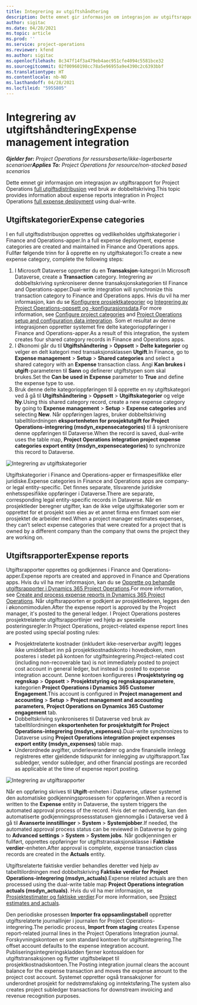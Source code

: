 ```yaml
---
title: Integrering av utgiftshåndtering
description: Dette emnet gir informasjon om integrasjon av utgiftsrapport for Project Operations ved bruk av dobbeltskriving.
author: sigitac
ms.date: 04/28/2021
ms.topic: article
ms.prod: ''
ms.service: project-operations
ms.reviewer: kfend
ms.author: sigitac
ms.openlocfilehash: 8c347f14f3a479eb4aec951cfe4094c5581bce32
ms.sourcegitcommit: 02f00960198cc78a5e96955a9e4390c2c6393bbf
ms.translationtype: HT
ms.contentlocale: nb-NO
ms.lasthandoff: 04/28/2021
ms.locfileid: "5955805"
---
```

# <a name="expense-management-integration"></a><span data-ttu-id="e8f3a-103">Integrering av utgiftshåndtering</span><span class="sxs-lookup"><span data-stu-id="e8f3a-103">Expense management integration</span></span>

<span data-ttu-id="e8f3a-104">_**Gjelder for:** Project Operations for ressursbaserte/ikke-lagerbaserte scenarioer_</span><span class="sxs-lookup"><span data-stu-id="e8f3a-104">_**Applies To:** Project Operations for resource/non-stocked based scenarios_</span></span>

<span data-ttu-id="e8f3a-105">Dette emnet gir informasjon om integrasjon av utgiftsrapport for Project Operations [full utgiftsdistribusjon](../expense/expense-overview.md) ved bruk av dobbeltskriving.</span><span class="sxs-lookup"><span data-stu-id="e8f3a-105">This topic provides information about expense reports integration in Project Operations [full expense deployment](../expense/expense-overview.md) using dual-write.</span></span>

## <a name="expense-categories"></a><span data-ttu-id="e8f3a-106">Utgiftskategorier</span><span class="sxs-lookup"><span data-stu-id="e8f3a-106">Expense categories</span></span>

<span data-ttu-id="e8f3a-107">I en full utgiftsdistribusjon opprettes og vedlikeholdes utgiftskategorier i Finance and Operations-apper.</span><span class="sxs-lookup"><span data-stu-id="e8f3a-107">In a full expense deployment, expense categories are created and maintained in Finance and Operations apps.</span></span> <span data-ttu-id="e8f3a-108">Fullfør følgende trinn for å opprette en ny utgiftskategori:</span><span class="sxs-lookup"><span data-stu-id="e8f3a-108">To create a new expense category, complete the following steps:</span></span>

1. <span data-ttu-id="e8f3a-109">I Microsoft Dataverse oppretter du en **Transaksjon**-kategori.</span><span class="sxs-lookup"><span data-stu-id="e8f3a-109">In Microsoft Dataverse, create a **Transaction** category.</span></span> <span data-ttu-id="e8f3a-110">Integrering av dobbeltskriving synkroniserer denne transaksjonskategorien til Finance and Operations-apper.</span><span class="sxs-lookup"><span data-stu-id="e8f3a-110">Dual-write integration will synchronize this transaction category to Finance and Operations apps.</span></span> <span data-ttu-id="e8f3a-111">Hvis du vil ha mer informasjon, kan du se [Konfigurere prosjektkategorier](/dynamics365/project-operations/project-accounting/configure-project-categories) og [Integrering av Project Operations-oppsett og -konfigurasjonsdata](resource-dual-write-setup-integration.md).</span><span class="sxs-lookup"><span data-stu-id="e8f3a-111">For more information, see [Configure project categories](/dynamics365/project-operations/project-accounting/configure-project-categories) and [Project Operations setup and configuration data integration](resource-dual-write-setup-integration.md).</span></span> <span data-ttu-id="e8f3a-112">Som et resultat av denne integrasjonen oppretter systemet fire delte kategorioppføringer i Finance and Operations-apper.</span><span class="sxs-lookup"><span data-stu-id="e8f3a-112">As a result of this integration, the system creates four shared category records in Finance and Operations apps.</span></span>
2. <span data-ttu-id="e8f3a-113">I Økonomi går du til **Utgiftshåndtering** > **Oppsett** > **Delte kategorier** og velger en delt kategori med transaksjonsklassen **Utgift**.</span><span class="sxs-lookup"><span data-stu-id="e8f3a-113">In Finance, go to **Expense management** > **Setup** > **Shared categories** and select a shared category with an **Expense** transaction class.</span></span> <span data-ttu-id="e8f3a-114">Angi **Kan brukes i utgift**-parameteren til **Sann** og definerer utgiftstypen som skal brukes.</span><span class="sxs-lookup"><span data-stu-id="e8f3a-114">Set the **Can be used in Expense** parameter to **True** and define the expense type to use.</span></span>
3. <span data-ttu-id="e8f3a-115">Bruk denne delte kategorioppføringen til å opprette en ny utgiftskategori ved å gå til **Utgiftshåndtering** > **Oppsett** > **Utgiftskategorier** og velge **Ny**.</span><span class="sxs-lookup"><span data-stu-id="e8f3a-115">Using this shared category record, create a new expense category by going to **Expense management** > **Setup** > **Expense categories** and selecting **New**.</span></span> <span data-ttu-id="e8f3a-116">Når oppføringen lagres, bruker dobbeltskriving tabelltilordningen **eksportenheten for prosjektutgift for Project Operations-integrering (msdyn\_expensecategories)** til å synkronisere denne oppføringen til Dataverse.</span><span class="sxs-lookup"><span data-stu-id="e8f3a-116">When the record is saved, dual-write uses the table map, **Project Operations integration project expense categories export entity (msdyn\_expensecategories)** to synchronize this record to Dataverse.</span></span>

  ![Integrering av utgiftskategorier](./media/DW6ExpenseCategories.png)

<span data-ttu-id="e8f3a-118">Utgiftskategorier i Finance and Operations-apper er firmaspesifikke eller juridiske.</span><span class="sxs-lookup"><span data-stu-id="e8f3a-118">Expense categories in Finance and Operations apps are company- or legal entity-specific.</span></span> <span data-ttu-id="e8f3a-119">Det finnes separate, tilsvarende juridiske enhetsspesifikke oppføringer i Dataverse.</span><span class="sxs-lookup"><span data-stu-id="e8f3a-119">There are separate, corresponding legal entity-specific records in Dataverse.</span></span> <span data-ttu-id="e8f3a-120">Når en prosjektleder beregner utgifter, kan de ikke velge utgiftskategorier som er opprettet for et prosjekt som eies av et annet firma enn firmaet som eier prosjektet de arbeider med.</span><span class="sxs-lookup"><span data-stu-id="e8f3a-120">When a project manager estimates expenses, they can’t select expense categories that were created for a project that is owned by a different company than the company that owns the project they are working on.</span></span> 

## <a name="expense-reports"></a><span data-ttu-id="e8f3a-121">Utgiftsrapporter</span><span class="sxs-lookup"><span data-stu-id="e8f3a-121">Expense reports</span></span>

<span data-ttu-id="e8f3a-122">Utgiftsrapporter opprettes og godkjennes i Finance and Operations-apper.</span><span class="sxs-lookup"><span data-stu-id="e8f3a-122">Expense reports are created and approved in Finance and Operations apps.</span></span> <span data-ttu-id="e8f3a-123">Hvis du vil ha mer informasjon, kan du se [Opprette og behandle utgiftsrapporter i Dynamics 365 Project Operations](/learn/modules/create-process-expense-reports/).</span><span class="sxs-lookup"><span data-stu-id="e8f3a-123">For more information, see [Create and process expense reports in Dynamics 365 Project Operations](/learn/modules/create-process-expense-reports/).</span></span> <span data-ttu-id="e8f3a-124">Når utgiftsrapporten er godkjent av prosjektlederen, legges den i økonomimodulen.</span><span class="sxs-lookup"><span data-stu-id="e8f3a-124">After the expense report is approved by the Project manager, it's posted to the general ledger.</span></span> <span data-ttu-id="e8f3a-125">I Project Operations posteres prosjektrelaterte utgiftsrapportlinjer ved hjelp av spesielle posteringsregler:</span><span class="sxs-lookup"><span data-stu-id="e8f3a-125">In Project Operations, project-related expense report lines are posted using special posting rules:</span></span>

  - <span data-ttu-id="e8f3a-126">Prosjektrelaterte kostnader (inkludert ikke-reserverbar avgift) legges ikke umiddelbart inn på prosjektkostnadskonto i hovedboken, men posteres i stedet på kontoen for utgiftsintegrering.</span><span class="sxs-lookup"><span data-stu-id="e8f3a-126">Project-related cost (including non-recoverable tax) is not immediately posted to project cost account in general ledger, but instead is posted to expense integration account.</span></span> <span data-ttu-id="e8f3a-127">Denne kontoen konfigureres i **Prosjektstyring og regnskap** > **Oppsett** > **Prosjektstyring og regnskapsparametere**, kategorien **Project Operations i Dynamics 365 Customer Engagement**.</span><span class="sxs-lookup"><span data-stu-id="e8f3a-127">This account is configured in **Project management and accounting** > **Setup** > **Project management and accounting parameters**, **Project Operations on Dynamics 365 Customer engagement** tab.</span></span>
  - <span data-ttu-id="e8f3a-128">Dobbeltskriving synkroniseres til Dataverse ved bruk av tabelltilordningen **eksportenheten for prosjektutgift for Project Operations-integrering (msdyn\_expenses)**.</span><span class="sxs-lookup"><span data-stu-id="e8f3a-128">Dual-write synchronizes to Dataverse using **Project Operations integration project expenses export entity (msdyn\_expenses)** table map.</span></span>
  - <span data-ttu-id="e8f3a-129">Underordnede avgifter, underleverandører og andre finansielle innlegg registreres etter gjeldende tidspunkt for innlegging av utgiftsrapport.</span><span class="sxs-lookup"><span data-stu-id="e8f3a-129">Tax subledger, vendor subledger, and other financial postings are recorded as applicable at the time of expense report posting.</span></span>

  ![Integrering av utgiftsrapporter](./media/DW6ExpenseReports.png)

<span data-ttu-id="e8f3a-131">Når en oppføring skrives til **Utgift**-enheten i Dataverse, utløser systemet den automatiske godkjenningsprosessen for oppføringen.</span><span class="sxs-lookup"><span data-stu-id="e8f3a-131">When a record is written to the **Expense** entity in Dataverse, the system triggers the automated approval process of the record.</span></span> <span data-ttu-id="e8f3a-132">Hvis det er nødvendig, kan den automatiserte godkjenningsprosessstatusen gjennomgås i Dataverse ved å gå til **Avanserte innstillinger** > **System** > **Systemjobber**.</span><span class="sxs-lookup"><span data-stu-id="e8f3a-132">If needed, the automated approval process status can be reviewed in Dataverse by going to **Advanced settings** > **System** > **System jobs**.</span></span> <span data-ttu-id="e8f3a-133">Når godkjenningen er fullført, opprettes oppføringer for utgiftstransaksjonsklasse i **Faktiske verdier**-enheten.</span><span class="sxs-lookup"><span data-stu-id="e8f3a-133">After approval is complete, expense transaction class records are created in the **Actuals** entity.</span></span>

<span data-ttu-id="e8f3a-134">Utgiftsrelaterte faktiske verdier behandles deretter ved hjelp av tabelltilordningen med dobbeltskriving **Faktiske verdier for Project Operations-integrering (msdyn\_actuals)**.</span><span class="sxs-lookup"><span data-stu-id="e8f3a-134">Expense related actuals are then processed using the dual-write table map **Project Operations integration actuals (msdyn\_actuals)**.</span></span> <span data-ttu-id="e8f3a-135">Hvis du vil ha mer informasjon, se [Prosjektestimater og faktiske verdier](resource-dual-write-estimates-actuals.md).</span><span class="sxs-lookup"><span data-stu-id="e8f3a-135">For more information, see [Project estimates and actuals](resource-dual-write-estimates-actuals.md).</span></span>

<span data-ttu-id="e8f3a-136">Den periodiske prosessen **Importer fra oppsamlingstabell** oppretter utgiftsrelaterte journallinjer i journalen for Project Operations-integrering.</span><span class="sxs-lookup"><span data-stu-id="e8f3a-136">The periodic process, **Import from staging** creates Expense report-related journal lines in the Project Operations Integration journal.</span></span> <span data-ttu-id="e8f3a-137">Forskyvningskontoen er som standard kontoen for utgiftsintegrering.</span><span class="sxs-lookup"><span data-stu-id="e8f3a-137">The offset account defaults to the expense integration account.</span></span> <span data-ttu-id="e8f3a-138">Publiseringsintegreringskladden fjerner kontosaldoen for utgiftstransaksjonen og flytter utgiftsbeløpet til prosjektkostnadskontoen.</span><span class="sxs-lookup"><span data-stu-id="e8f3a-138">The Posting integration journal clears the account balance for the expense transaction and moves the expense amount to the project cost account.</span></span> <span data-ttu-id="e8f3a-139">Systemet oppretter også transaksjoner for underordnet prosjekt for nedstrømsfaking og inntektsføring.</span><span class="sxs-lookup"><span data-stu-id="e8f3a-139">The system also creates project subledger transactions for downstream invoicing and revenue recognition purposes.</span></span>

